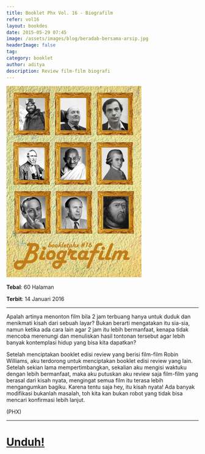 ```yaml
---
title: Booklet Phx Vol. 16 - Biografilm
refer: vol16
layout: bookdes
date: 2015-05-29 07:45
image: /assets/images/blog/beradab-bersama-arsip.jpg
headerImage: false
tag:
category: booklet
author: aditya
description: Review film-film biografi
---
```


<img class="image" src="/assets/images/cover/booklet16.jpg" alt="__" height="500px">

__Tebal__: 60 Halaman

__Terbit__: 14 Januari 2016

***

Apalah artinya menonton film bila 2 jam terbuang hanya untuk duduk dan menikmati kisah dari sebuah layar? Bukan berarti mengatakan itu sia-sia, namun ketika ada cara lain agar 2 jam itu lebih bermanfaat, kenapa tidak mencoba merenungi dan menuliskan hasil tontonan tersebut agar lebih banyak kontemplasi hidup yang bisa kita dapatkan?

Setelah menciptakan booklet edisi review yang berisi film-film Robin Williams, aku terdorong untuk menciptakan booklet edisi review yang lain. Setelah sekian lama mempertimbangkan, sekalian aku mengisi waktuku dengan lebih bermanfaat, maka aku putuskan aku review saja film-film yang berasal dari kisah nyata, mengingat semua film itu terasa lebih mengangumkan bagiku. Karena tentu saja hey, itu kisah nyata! Ada banyak modifikasi bukanlah masalah, toh kita kan bukan robot yang tidak bisa mencari konfirmasi lebih lanjut.

(PHX)

***

# [Unduh!][akses]

[akses]: https://issuu.com/Aditya-FiniarelPhoenix/docs/_16_biografilm